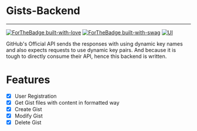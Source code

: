 # Gists-Backend

---
[![ForTheBadge built-with-love](http://ForTheBadge.com/images/badges/built-with-love.svg)](https://GitHub.com/Naereen/)
[![ForTheBadge built-with-swag](http://ForTheBadge.com/images/badges/built-with-swag.svg)](https://GitHub.com/Naereen/)
[![UI ](https://img.shields.io/badge/Backend-Link%20to%20DOCS-orange?style=flat-square&logo=appveyor)](https://documenter.getpostman.com/view/10198604/SzYXWzH8?version=latest)

GitHub's Official API sends the responses with using dynamic key names and also expects requests to use dynamic key pairs. And because it is tough to directly consume their API, hence this backend is written.

# Features
- [x] User Registration
- [x] Get Gist files with content in formatted way
- [x] Create Gist
- [x] Modify Gist
- [x] Delete Gist
